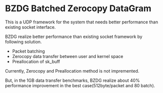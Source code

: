 # BZDG Batched Zerocopy DataGram

This is a UDP framework for the system that needs better performance than existing socket interface.

BZDG realize better performance than existing socket framework by following solution.

- Packet batching
- Zerocopy data transfer between user and kernel space
- Preallocation of sk_buff

Currently, Zerocopy and Preallocation method is not impremented.

But, in the 1GB data transfer benchmarks, BZDG realize about 40% performance improvement in the best case(512byte/packet and 80 batch).
